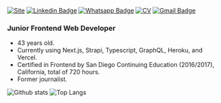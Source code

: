 [![Site](https://img.shields.io/badge/-Visit_Website-2E4053?style=for-the-badge&labelColor=2E4053&link=https://www.pamplonas.dev)](https://www.pamplonas.dev)
[![Linkedin Badge](https://img.shields.io/badge/-LinkedIn-blue?style=for-the-badge&logo=Linkedin&logoColor=white&link=https://www.linkedin.com/in/paulopamplona/)](https://www.linkedin.com/in/paulopamplona/)
[![Whatsapp Badge](https://img.shields.io/badge/-Whatsapp-4CA143?style=for-the-badge&logo=whatsapp&logoColor=white&link=https://api.whatsapp.com/send?phone=5521995366383)](https://api.whatsapp.com/send?phone=5521995366383)
[![CV](https://img.shields.io/badge/-Curriculum-2E4053?style=for-the-badge&labelColor=2E4053&link=https://www.pamplonas.dev/resume)](https://www.pamplonas.dev/resume)
[![Gmail Badge](https://img.shields.io/badge/-pamplonapaulo@gmail.com-c14438?style=for-the-badge&logo=Gmail&logoColor=white&link=mailto:pamplonapaulo@gmail.com)](mailto:pamplonapaulo@gmail.com)

### Junior Frontend Web Developer
- 43 years old.
- Currently using Next.js, Strapi, Typescript, GraphQL, Heroku, and Vercel.
- Certified in Frontend by San Diego Continuing Education (2016/2017), California, total of 720 hours.
- Former journalist.

![Github stats](https://github-readme-stats.vercel.app/api?username=pamplonapaulo&hide=issues&theme=onedark&show_icons=true&hide_border=false&count_private=true&include_all_commits=true&line_height=29)
![Top Langs](https://github-readme-stats.vercel.app/api/top-langs/?username=pamplonapaulo&theme=onedark&langs_count=10&layout=compact)
